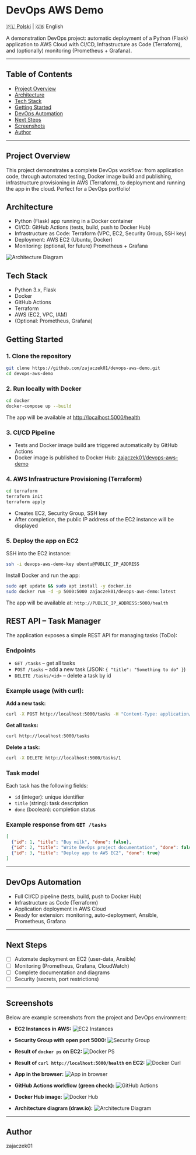 # DevOps AWS Demo

[🇵🇱 Polski](README.pl.md) | 🇬🇧 English

A demonstration DevOps project: automatic deployment of a Python (Flask) application to AWS Cloud with CI/CD, Infrastructure as Code (Terraform), and (optionally) monitoring (Prometheus + Grafana).

---

## Table of Contents
- [Project Overview](#project-overview)
- [Architecture](#architecture)
- [Tech Stack](#tech-stack)
- [Getting Started](#getting-started)
- [DevOps Automation](#devops-automation)
- [Next Steps](#next-steps)
- [Screenshots](#screenshots)
- [Author](#author)

---

## Project Overview
This project demonstrates a complete DevOps workflow: from application code, through automated testing, Docker image build and publishing, infrastructure provisioning in AWS (Terraform), to deployment and running the app in the cloud. Perfect for a DevOps portfolio!

## Architecture
- Python (Flask) app running in a Docker container
- CI/CD: GitHub Actions (tests, build, push to Docker Hub)
- Infrastructure as Code: Terraform (VPC, EC2, Security Group, SSH key)
- Deployment: AWS EC2 (Ubuntu, Docker)
- Monitoring: (optional, for future) Prometheus + Grafana

![Architecture Diagram](diagrams/architecture.png)

## Tech Stack
- Python 3.x, Flask
- Docker
- GitHub Actions
- Terraform
- AWS (EC2, VPC, IAM)
- (Optional: Prometheus, Grafana)

## Getting Started

### 1. Clone the repository
```sh
git clone https://github.com/zajaczek01/devops-aws-demo.git
cd devops-aws-demo
```

### 2. Run locally with Docker
```sh
cd docker
docker-compose up --build
```
The app will be available at [http://localhost:5000/health](http://localhost:5000/health)

### 3. CI/CD Pipeline
- Tests and Docker image build are triggered automatically by GitHub Actions
- Docker image is published to Docker Hub: [zajaczek01/devops-aws-demo](https://hub.docker.com/r/zajaczek01/devops-aws-demo)

### 4. AWS Infrastructure Provisioning (Terraform)
```sh
cd terraform
terraform init
terraform apply
```
- Creates EC2, Security Group, SSH key
- After completion, the public IP address of the EC2 instance will be displayed

### 5. Deploy the app on EC2
SSH into the EC2 instance:
```sh
ssh -i devops-aws-demo-key ubuntu@PUBLIC_IP_ADDRESS
```
Install Docker and run the app:
```sh
sudo apt update && sudo apt install -y docker.io
sudo docker run -d -p 5000:5000 zajaczek01/devops-aws-demo:latest
```
The app will be available at: `http://PUBLIC_IP_ADDRESS:5000/health`

## REST API – Task Manager

The application exposes a simple REST API for managing tasks (ToDo):

### Endpoints
- `GET /tasks` – get all tasks
- `POST /tasks` – add a new task (JSON: `{ "title": "Something to do" }`)
- `DELETE /tasks/<id>` – delete a task by id

### Example usage (with curl):

**Add a new task:**
```sh
curl -X POST http://localhost:5000/tasks -H "Content-Type: application/json" -d '{"title": "Buy milk"}'
```

**Get all tasks:**
```sh
curl http://localhost:5000/tasks
```

**Delete a task:**
```sh
curl -X DELETE http://localhost:5000/tasks/1
```

### Task model
Each task has the following fields:
- `id` (integer): unique identifier
- `title` (string): task description
- `done` (boolean): completion status

### Example response from `GET /tasks`
```json
[
  {"id": 1, "title": "Buy milk", "done": false},
  {"id": 2, "title": "Write DevOps project documentation", "done": false},
  {"id": 3, "title": "Deploy app to AWS EC2", "done": true}
]
```

---

## DevOps Automation
- Full CI/CD pipeline (tests, build, push to Docker Hub)
- Infrastructure as Code (Terraform)
- Application deployment in AWS Cloud
- Ready for extension: monitoring, auto-deployment, Ansible, Prometheus, Grafana

---

## Next Steps
- [ ] Automate deployment on EC2 (user-data, Ansible)
- [ ] Monitoring (Prometheus, Grafana, CloudWatch)
- [ ] Complete documentation and diagrams
- [ ] Security (secrets, port restrictions)

---

## Screenshots

Below are example screenshots from the project and DevOps environment:

- **EC2 Instances in AWS:**
  ![EC2 Instances](diagrams/aws_instances.png)

- **Security Group with open port 5000:**
  ![Security Group](diagrams/aws_security_groups.png)

- **Result of `docker ps` on EC2:**
  ![Docker PS](diagrams/docker_ps.png)

- **Result of `curl http://localhost:5000/health` on EC2:**
  ![Docker Curl](diagrams/docker_curl.png)

- **App in the browser:**
  ![App in browser](diagrams/status_ok.png)

- **GitHub Actions workflow (green check):**
  ![GitHub Actions](diagrams/github_actions.png)

- **Docker Hub image:**
  ![Docker Hub](diagrams/docker_image.png)

- **Architecture diagram (draw.io):**
  ![Architecture Diagram](diagrams/architecture.png)

---

## Author
zajaczek01 